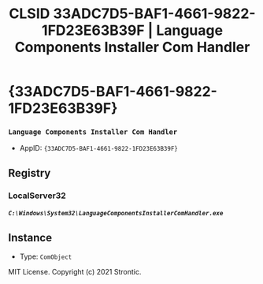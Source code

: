 ﻿---
title: "CLSID 33ADC7D5-BAF1-4661-9822-1FD23E63B39F | Language Components Installer Com Handler"
excerpt: What is COM-Object CLSID 33ADC7D5-BAF1-4661-9822-1FD23E63B39F?
---

# {33ADC7D5-BAF1-4661-9822-1FD23E63B39F}

### `Language Components Installer Com Handler`
* AppID: `{33ADC7D5-BAF1-4661-9822-1FD23E63B39F}`

## Registry


### LocalServer32

##### `C:\Windows\System32\LanguageComponentsInstallerComHandler.exe`

## Instance

* Type: `ComObject`

MIT License. Copyright (c) 2021 Strontic.



